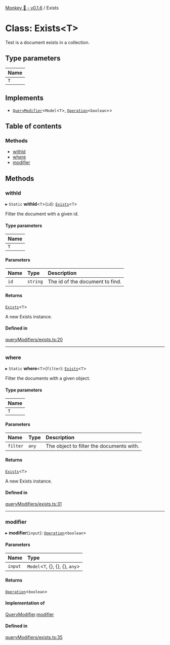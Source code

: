 [Monkey 🐒 - v0.1.6](../README.md) / Exists

# Class: Exists<T\>

Test is a document exists in a collection.

## Type parameters

| Name |
| :------ |
| `T` |

## Implements

- [`QueryModifier`](../interfaces/QueryModifier.md)<`Model`<`T`\>, [`Operation`](../interfaces/Operation.md)<`boolean`\>\>

## Table of contents

### Methods

- [withId](Exists.md#withid)
- [where](Exists.md#where)
- [modifier](Exists.md#modifier)

## Methods

### withId

▸ `Static` **withId**<`T`\>(`id`): [`Exists`](Exists.md)<`T`\>

Filter the document with a given id.

#### Type parameters

| Name |
| :------ |
| `T` |

#### Parameters

| Name | Type | Description |
| :------ | :------ | :------ |
| `id` | `string` | The id of the document to find. |

#### Returns

[`Exists`](Exists.md)<`T`\>

A new Exists instance.

#### Defined in

[queryModifiers/exists.ts:20](https://github.com/bpisano/monkey/blob/0796f43/src/queryModifiers/exists.ts#L20)

___

### where

▸ `Static` **where**<`T`\>(`filter`): [`Exists`](Exists.md)<`T`\>

Filter the documents with a given object.

#### Type parameters

| Name |
| :------ |
| `T` |

#### Parameters

| Name | Type | Description |
| :------ | :------ | :------ |
| `filter` | `any` | The object to filter the documents with. |

#### Returns

[`Exists`](Exists.md)<`T`\>

A new Exists instance.

#### Defined in

[queryModifiers/exists.ts:31](https://github.com/bpisano/monkey/blob/0796f43/src/queryModifiers/exists.ts#L31)

___

### modifier

▸ **modifier**(`input`): [`Operation`](../interfaces/Operation.md)<`boolean`\>

#### Parameters

| Name | Type |
| :------ | :------ |
| `input` | `Model`<`T`, {}, {}, {}, `any`\> |

#### Returns

[`Operation`](../interfaces/Operation.md)<`boolean`\>

#### Implementation of

[QueryModifier](../interfaces/QueryModifier.md).[modifier](../interfaces/QueryModifier.md#modifier)

#### Defined in

[queryModifiers/exists.ts:35](https://github.com/bpisano/monkey/blob/0796f43/src/queryModifiers/exists.ts#L35)
